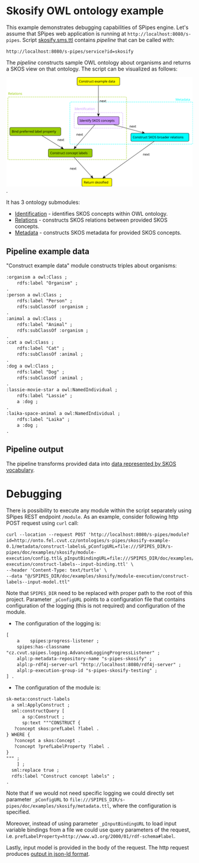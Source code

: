 # Skosify OWL ontology example

This example demonstrates debugging capabilities of SPipes engine. Let's assume that SPipes web application 
is running at `http://localhost:8080/s-pipes`. Script [skosify.sms.ttl](skosify.sms.ttl) contains *pipeline* 
that can be called with:

    http://localhost:8080/s-pipes/service?id=skosify

The *pipeline* constructs sample OWL ontology about organisms and returns a SKOS view on that ontology. 
The script can be visualized as follows:

![graphical notation](skosify-graphical-notation.svg).

It has 3 ontology submodules: 
- [Identification](identification.ttl) - identifies SKOS concepts within OWL ontology.
- [Relations](relations.ttl) - constructs SKOS relations between provided SKOS concepts.
- [Metadata](metadata.ttl) - constructs SKOS metadata for provided SKOS concepts.

## Pipeline example data

"Construct example data" module constructs triples about organisms:
```
:organism a owl:Class ;
    rdfs:label "Organism" ;
.
:person a owl:Class ;
    rdfs:label "Person" ;
    rdfs:subClassOf :organism ;
.
:animal a owl:Class ;
    rdfs:label "Animal" ;
    rdfs:subClassOf :organism ;
.
:cat a owl:Class ;
    rdfs:label "Cat" ;
    rdfs:subClassOf :animal ;
.
:dog a owl:Class ;
    rdfs:label "Dog" ;
    rdfs:subClassOf :animal ;
.
:lassie-movie-star a owl:NamedIndividual ;
    rdfs:label "Lassie" ;
    a :dog ;
.
:laika-space-animal a owl:NamedIndividual ;
    rdfs:label "Laika" ;
    a :dog ;
.
```

## Pipeline output

The pipeline transforms provided data into [data represented by SKOS vocabulary](skosify-output.ttl).


# Debugging 

There is possibility to execute any module within the script separately using SPipes REST endpoint `/module`.
As an example, consider following http POST request using `curl` call:
```
curl --location --request POST 'http://localhost:8080/s-pipes/module?id=http://onto.fel.cvut.cz/ontologies/s-pipes/skosify-example-0.1/metadata/construct-labels&_pConfigURL=file:///SPIPES_DIR/s-pipes/doc/examples/skosify/module-execution/config.ttl&_pInputBindingURL=file:///SPIPES_DIR/doc/examples/skosify/module-execution/construct-labels--input-binding.ttl' \
--header 'Content-Type: text/turtle' \
--data "@/SPIPES_DIR/doc/examples/skosify/module-execution/construct-labels--input-model.ttl"
```

Note that `SPIPES_DIR` need to be replaced with proper path to the root of this project.
Parameter `_pConfigURL` points to a configuration file that contains 
configuration of the logging (this is not required) and configuration of the module.

- The configuration of the logging is:
```
[
    a    spipes:progress-listener ;
    spipes:has-classname "cz.cvut.spipes.logging.AdvancedLoggingProgressListener" ;
    alpl:p-metadata-repository-name "s-pipes-skosify" ;
    alpl:p-rdf4j-server-url "http://localhost:8080/rdf4j-server" ;
    alpl:p-execution-group-id "s-pipes-skosify-testing" ;
] .
```

- The configuration of the module is:
```
sk-meta:construct-labels
  a sml:ApplyConstruct ;
  sml:constructQuery [
      a sp:Construct ;
      sp:text """CONSTRUCT {
   ?concept skos:prefLabel ?label .
} WHERE {
   ?concept a skos:Concept . 
   ?concept ?prefLabelProperty ?label .
}
""" ;
    ] ;
  sml:replace true ;
  rdfs:label "Construct concept labels" ;
.
```

Note that if we would not need specific logging we could directly set parameter `_pConfigURL` to 
`file:///SPIPES_DIR/s-pipes/doc/examples/skosify/metadata.ttl`, where the configuration is specified.

Moreover, instead of using parameter `_pInputBindingURL` to load input variable bindings from a file we could use
query parameters of the request, i.e. `prefLabelProperty=http://www.w3.org/2000/01/rdf-schema#label`.

Lastly, input model is provided in the body of the request. 
The http request produces [output in json-ld format](module-execution/construct-labels--output-model.jsonld).
